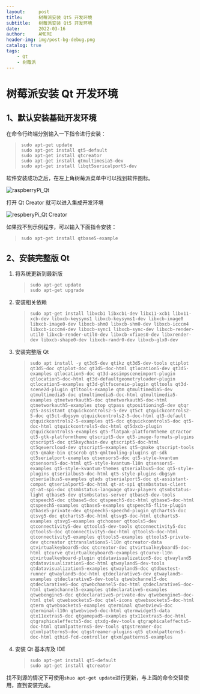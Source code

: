 ```yaml
---
layout:     post
title:      树莓派安装 Qt5 开发环境
subtitle:   树莓派安装 Qt5 开发环境
date:       2022-03-16
author:     AMERE
header-img: img/post-bg-debug.png
catalog: true
tags:
    - Qt
    - 树莓派
---
```


# 树莓派安装 Qt 开发环境

## 1、默认安装基础开发环境

在命令行终端分别输入一下指令进行安装：

> ```shell
> sudo apt-get update
> sudo apt-get install qt5-default
> sudo apt-get install qtcreator
> sudo apt-get install qtmultimesia5-dev
> sudo apt-get install libqt5sericalport5-dev
> ```

软件安装成功之后，在左上角树莓派菜单中可以找到软件图标。

![raspberryPi_Qt](https://tvax4.sinaimg.cn/large/006sqMpgly1h0btu7p4v5j31120q1qpv.jpg)

打开 Qt Creator 就可以进入集成开发环境

![respberyPi_Qt Creator](https://tvax3.sinaimg.cn/large/006sqMpgly1h0btu7xkh5j31hc0u0dkh.jpg)

如果找不到示例程序，可以输入下面指令安装：

> ```shell
> sudo apt-get install qtbase5-example
> ```

## 2、安装完整版 Qt

1. 将系统更新到最新版

   > ```shell
   > sudo apt-get update
   > sudo apt-get upgrade
   > ```

2. 安装相关依赖

   > ```shell
   > sudo apt-get install libxcb1 libxcb1-dev libx11-xcb1 libx11-xcb-dev libxcb-keysyms1 libxcb-keysyms1-dev libxcb-image0 libxcb-image0-dev libxcb-shm0 libxcb-shm0-dev libxcb-icccm4 libxcb-icccm4-dev libxcb-sync1 libxcb-sync-dev libxcb-render-util0 libxcb-render-util0-dev libxcb-xfixes0-dev libxrender-dev libxcb-shape0-dev libxcb-randr0-dev libxcb-glx0-dev
   > ```

3. 安装完整版 Qt

   > ```shell
   > sudo apt install -y qt3d5-dev qtikz qt3d5-dev-tools qtiplot qt3d5-doc qtiplot-doc qt3d5-doc-html qtlocation5-dev qt3d5-examples qtlocation5-doc qt3d-assimpsceneimport-plugin qtlocation5-doc-html qt3d-defaultgeometryloader-plugin qtlocation5-examples qt3d-gltfsceneio-plugin qtltools qt3d-scene2d-plugin qtltools-example qtm qtmultimedia5-dev qtmultimedia5-doc qtmultimedia5-doc-html qtmultimedia5-examples qtnetworkauth5-doc qtnetworkauth5-doc-html qtnetworkauth5-examples qtop qtpass qtpositioning5-dev qtqr qt5-assistant qtquickcontrols2-5-dev qt5ct qtquickcontrols2-5-doc qt5ct-dbgsym qtquickcontrols2-5-doc-html qt5-default qtquickcontrols2-5-examples qt5-doc qtquickcontrols5-doc qt5-doc-html qtquickcontrols5-doc-html qt5dxcb-plugin qtquickcontrols5-examples qt5-flatpak-platformtheme qtractor qt5-gtk-platformtheme qtscript5-dev qt5-image-formats-plugins qtscript5-doc qt5keychain-dev qtscript5-doc-html qt5qevercloud-dev qtscript5-examples qt5-qmake qtscript-tools qt5-qmake-bin qtscrob qt5-qmltooling-plugins qt-sdk qt5serialport-examples qtsensors5-doc qt5-style-kvantum qtsensors5-doc-html qt5-style-kvantum-l10n qtsensors5-examples qt5-style-kvantum-themes qtserialbus5-doc qt5-style-plugins qtserialbus5-doc-html qt5-style-plugins-dbgsym qtserialbus5-examples qtads qtserialport5-doc qt-assistant-compat qtserialport5-doc-html qt-at-spi qtsmbstatus-client qt-at-spi-doc qtsmbstatus-language qtav-players qtsmbstatus-light qtbase5-dev qtsmbstatus-server qtbase5-dev-tools qtspeech5-doc qtbase5-doc qtspeech5-doc-html qtbase5-doc-html qtspeech5-examples qtbase5-examples qtspeech5-flite-plugin qtbase5-private-dev qtspeech5-speechd-plugin qtcharts5-doc qtsvg5-doc qtcharts5-doc-html qtsvg5-doc-html qtcharts5-examples qtsvg5-examples qtchooser qttools5-dev qtconnectivity5-dev qttools5-dev-tools qtconnectivity5-doc qttools5-doc qtconnectivity5-doc-html qttools5-doc-html qtconnectivity5-examples qttools5-examples qttools5-private-dev qtcreator qttranslations5-l10n qtcreator-data qtvirtualkeyboard5-doc qtcreator-doc qtvirtualkeyboard5-doc-html qtcurve qtvirtualkeyboard5-examples qtcurve-l10n qtvirtualkeyboard-plugin qtdatavisualization5-doc qtwayland5 qtdatavisualization5-doc-html qtwayland5-dev-tools qtdatavisualization5-examples qtwayland5-doc qtdbustest-runner qtwayland5-doc-html qtdeclarative5-dev qtwayland5-examples qtdeclarative5-dev-tools qtwebchannel5-doc qtdeclarative5-doc qtwebchannel5-doc-html qtdeclarative5-doc-html qtwebchannel5-examples qtdeclarative5-examples qtwebengine5-doc qtdeclarative5-private-dev qtwebengine5-doc-html qtel qtwebsockets5-doc qtel-icons qtwebsockets5-doc-html qterm qtwebsockets5-examples qterminal qtwebview5-doc qterminal-l10n qtwebview5-doc-html qtermwidget5-data qtx11extras5-doc qtgamepad5-examples qtx11extras5-doc-html qtgraphicaleffects5-doc qtxdg-dev-tools qtgraphicaleffects5-doc-html qtxmlpatterns5-dev-tools qtgstreamer-doc qtxmlpatterns5-doc qtgstreamer-plugins-qt5 qtxmlpatterns5-doc-html qthid-fcd-controller qtxmlpatterns5-examples
   > ```

4. 安装 Qt 基本库及 IDE

   > ```shell
   > sudo apt-get install qt5-default
   > sudo apt-get install qtcreator
   > ```

找不到源的情况下可使用`shuo apt-get update`进行更新，与上面的命令交替使用，直到安装完成。

